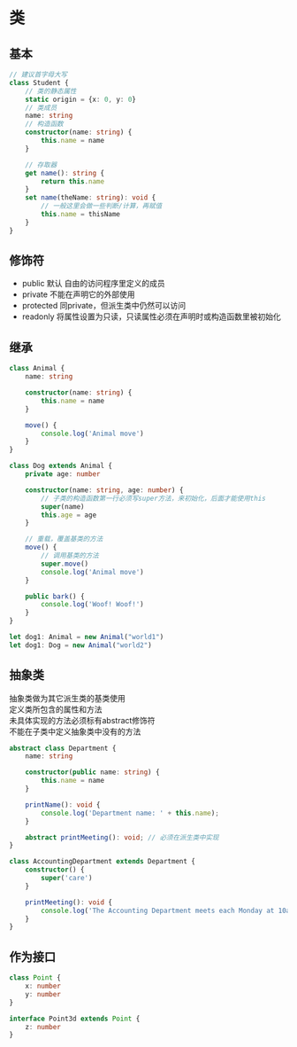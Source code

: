 # 类

## 基本
```ts
// 建议首字母大写
class Student {
    // 类的静态属性
    static origin = {x: 0, y: 0}
    // 类成员
    name: string
    // 构造函数
    constructor(name: string) { 
        this.name = name
    }

    // 存取器
    get name(): string {
        return this.name
    }
    set name(theName: string): void {
        // 一般这里会做一些判断/计算，再赋值
        this.name = thisName
    }
}
```

## 修饰符
- public
  默认 自由的访问程序里定义的成员
- private
  不能在声明它的外部使用
- protected
  同private，但派生类中仍然可以访问
- readonly
  将属性设置为只读，只读属性必须在声明时或构造函数里被初始化

## 继承
```ts
class Animal {
    name: string

    constructor(name: string) {
        this.name = name
    }

    move() {
        console.log('Animal move')
    }
}

class Dog extends Animal {
    private age: number

    constructor(name: string, age: number) {
        // 子类的构造函数第一行必须写super方法，来初始化，后面才能使用this
        super(name)
        this.age = age
    }

    // 重载，覆盖基类的方法
    move() {
        // 调用基类的方法
        super.move()
        console.log('Animal move')
    }

    public bark() {
        console.log('Woof! Woof!')
    }
}

let dog1: Animal = new Animal("world1")
let dog1: Dog = new Animal("world2")
```

## 抽象类
抽象类做为其它派生类的基类使用  
定义类所包含的属性和方法  
未具体实现的方法必须标有abstract修饰符  
不能在子类中定义抽象类中没有的方法
```ts
abstract class Department {
    name: string

    constructor(public name: string) {
        this.name = name
    }

    printName(): void {
        console.log('Department name: ' + this.name);
    }

    abstract printMeeting(): void; // 必须在派生类中实现
}

class AccountingDepartment extends Department {
    constructor() {
        super('care')
    }

    printMeeting(): void {
        console.log('The Accounting Department meets each Monday at 10am.');
    }
}
```

## 作为接口
```ts
class Point {
    x: number
    y: number
}

interface Point3d extends Point {
    z: number
}
```